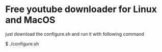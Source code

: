 # Free youtube downloader for Linux and MacOS

just download the configure.sh and run it with following command

$ ./configure.sh
